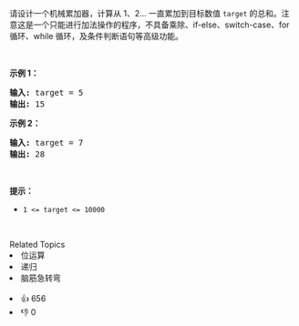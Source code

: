 <p>请设计一个机械累加器，计算从 1、2... 一直累加到目标数值 <code>target</code> 的总和。注意这是一个只能进行加法操作的程序，不具备乘除、if-else、switch-case、for 循环、while 循环，及条件判断语句等高级功能。</p>

<p>&nbsp;</p>

<p><strong>示例 1：</strong></p>

<pre>
<strong>输入:</strong> target = 5
<strong>输出:&nbsp;</strong>15
</pre>

<p><strong>示例 2：</strong></p>

<pre>
<strong>输入:</strong> target = 7
<strong>输出:&nbsp;</strong>28
</pre>

<p>&nbsp;</p>

<p><strong>提示：</strong></p>

<ul> 
 <li><code>1 &lt;= target&nbsp;&lt;= 10000</code></li> 
</ul>

<p>&nbsp;</p>

<div><div>Related Topics</div><div><li>位运算</li><li>递归</li><li>脑筋急转弯</li></div></div><br><div><li>👍 656</li><li>👎 0</li></div>